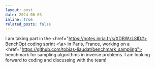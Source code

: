 ```yaml
---
layout: post
date: 2024-06-03
inline: true
related_posts: false
---
```


I am taking part in the <href="https://notes.inria.fr/s/XDBWzL8ID#> BenchOpt coding sprint <\a> in Paris, France, working on a <href="https://github.com/tobias-liaudat/benchmark_sampling"> benchmark </a> for sampling algorithms in inverse problems. I am looking forward to coding and discussing with the team!

